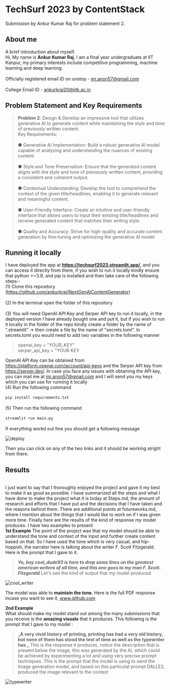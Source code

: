 # TechSurf 2023 by ContentStack
Submission by Ankur Kumar Raj for problem statement 2.
## About me
A brief introduction about myself.
<br> Hi, My name is **Ankur Kumar Raj**, I am a final year undergraduate at IIT Kanpur, my primary interests include competitive programming, machine learning and deep learning. </br>
<br> Officially registered email ID on unstop - mr.anon57@gmail.com </br>
<br> College Email ID - ankurkraj20@iitk.ac.in </br>

## Problem Statement and Key Requirements
>**Problem 2**: Design & Develop an impressive tool that utilizes generative AI to generate content while maintaining the style and tone of previously written content.
><br> Key Requirements: </br>
><br> ●	Generative AI Implementation: Build a robust generative AI model capable of analyzing and understanding the nuances of existing content. </br>
><br> ●	Style and Tone Preservation: Ensure that the generated content aligns with the style and tone of previously written content, providing a consistent and coherent output. </br>
><br> ●	Contextual Understanding: Develop the tool to comprehend the context of the given title/headlines, enabling it to generate relevant and meaningful content. </br>
><br> ●	User-Friendly Interface: Create an intuitive and user-friendly interface that allows users to input their existing title/headlines and receive generated content that matches their writing style. </br>
><br> ●	Quality and Accuracy: Strive for high-quality and accurate content generation by fine-tuning and optimizing the generative AI model. </br>

## Running it locally
I have deployed the app at **https://techsurf2023.streamlit.app/**, and you can access it directly from there, if you wish to run it locally kindly ensure that python >=3.9, and pip is installed and then take care of the following steps:-
<br> (1) Clone this repository (https://github.com/ankurkraj/NextGenAIContentGenerator) </br>
<br> (2) In the terminal open the folder of this repository </br>
<br> (3) You will need OpenAI API Key and Serper API key to run it locally, in the deployed version I have already bought one and put it, but if you wish to run it locally in the folder of the repo kindly create a folder by the name of ".streamlit" -> then create a file by the name of "secrets.toml". In secrets.toml you would need to add two variables in the following manner </br>

>openai_key = "YOUR_KEY"
><br> serper_api_key = "YOUR KEY </br>

OpenAI API Key can be obtained from https://platform.openai.com/account/api-keys and the Serper API key from https://serper.dev/. In case you face any issues with obtaining the API key, you can mail me at mr.anon57@gmail.com and I will send you my keys which you can use for running it locally
<br> (4) Run the following command  </br>
<br>`pip install requirements.txt` </br>
<br> (5) Then run the following command </br>
<br> `streamlit run main.py` </br>
<br> If everything workd out fine you should get a following message</br>

![deploy](https://github.com/ankurkraj/NextGenAIContentGenerator/assets/84915395/6866b89e-c548-4eee-875c-2b1ebe503f3b)

Then you can click on any of the two links and it should be working alright from there.

## Results 
<br> I just want to say that I thoroughly enjoyed the project and gave it my best to make it as good as possible. I have summarized all the steps and what I have done to make the project what it is today at Steps.md, the amount of research and efforts that I have put and the decisions that I have taken and the reasons behind them. There are additional points at futureworks.md, where I mention about the things that I would like to work on if I was given more time. Finally here are the results of the kind of response my model produces. I have two examples to present </br>
**1st Example**
The point of the project was that my model should be able to understand the tone and context of the input and further create content based on that. So I have used the tone which is very casual, and hip-hoppish, the narrator here is talking about the writer F. Scott Fitzgerald. Here is the prompt that I gave to it. 
>**_Yo, boy cool_dude93 is here to drop some lines on the greatest american writers of all time, and this one goes to my man F. Scott. Fitzgerald_**
Let's see the kind of output that my model produced

![cool_writer](https://github.com/ankurkraj/NextGenAIContentGenerator/assets/84915395/260ca8b2-4d74-4e2c-8dd9-a7a9fb22dc35)

The model was able to **maintain the tone**. Here is the full PDF response incase you want to see it, www.github.com

**2nd Example** 
<br> What should make my model stand out among the many submissions that you receive is the **amazing visuals** that it produces. This following is the prompt that I gave to my model : </br>
>**_A very vivid history of printing, printing has had a very old history, but none of them has stood the test of time as well as the typewriter has _**
This is the response it produces, notice the description that is present below the image, this was generated by the AI, which could be achieved by experimenting a lot and using very precise prompt techniques. This is the prompt that the model is using to send the Image generation model, and based on this particulat prompt DALLE2, produced the image relevant to the context

![typewriter](https://github.com/ankurkraj/NextGenAIContentGenerator/assets/84915395/054fb42f-cbbe-4471-b0ad-0e666d9e1636)

